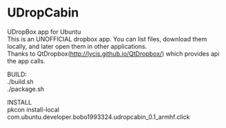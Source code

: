 UDropCabin
==========

UDropBox app for Ubuntu<br/>
This is an UNOFFICIAL dropbox app. You can list files, download them locally, and later open them in other applications.<br/>
Thanks to QtDropbox(http://lycis.github.io/QtDropbox/) which provides api the app calls.<br/>

BUILD:<br/>
    ./build.sh<br/>
    ./package.sh<br/>

INSTALL<br/>
    pkcon install-local com.ubuntu.developer.bobo1993324.udropcabin_0.1_armhf.click<br/>
